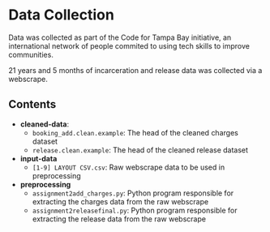 # Data Collection
Data was collected as part of the Code for Tampa Bay initiative, an international network of people commited to using tech skills to improve communities.

21 years and 5 months of incarceration and release data was collected via a webscrape.

## Contents

- **cleaned-data**:
	* `booking_add.clean.example`: The head of the cleaned charges dataset
	* `release.clean.example`: The head of the cleaned release dataset
- **input-data**
	* `[1-9] LAYOUT CSV.csv`: Raw webscrape data to be used in preprocessing
- **preprocessing**
	* `assignment2add_charges.py`: Python program responsible for extracting the charges data from the raw webscrape
	* `assignment2releasefinal.py`: Python program responsible for extracting the release data from the raw webscrape



